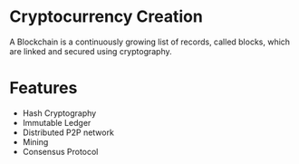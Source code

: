 # Cryptocurrency Creation

A Blockchain is a continuously growing list of records, called blocks, which are linked and secured using cryptography.

# Features
* Hash Cryptography
* Immutable Ledger
* Distributed P2P network
* Mining
* Consensus Protocol
